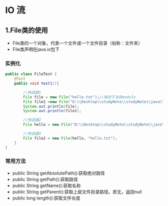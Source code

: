 # IO 流

## 1.File类的使用

* File类的一个对象，代表一个文件或一个文件目录（俗称：文件夹）
* File类声明在java.io包下

### 实例化

```java
public class FileTest {
    @Test
    public void test1(){

        //构造器1
        File file = new File("hello.txt");//相对于当前module
        File file1 =new File("D:\\Desktop\\studyNote\\studyNote\\java\\JavaSenior\\Day13_IO\\hello.txt");
        System.out.println(file);
        System.out.println(file1);

        //构造器2
        File hello = new File("D:\\Desktop\\studyNote\\studyNote\\java\\JavaSenior\\Day13_IO\\", "hello");

        //构造器3
        File file2 = new File(hello, "hello.txt");
    }
}
```

### 常用方法

* public String getAbsolutePath():获取绝对路径
* public String getPath():获取路径
* public String getName():获取名称
* public String getParent():获取上层文件目录路径。若无，返回null
* public long length():获取文件长度